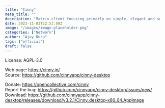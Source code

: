```yaml
---
title: "Cinny"
meta_title: ""
description: "Matrix client focusing primarly on simple, elegant and secure interface"
date: 2023-11-03T22:52:00Z
image: "/images/image-placeholder.png"
categories: ["Network"]
author: "Ajay Bura"
tags: ["official"]
draft: false
---
```


License: AGPL-3.0

Web page: https://cinny.in/  
Source: https://github.com/cinnyapp/cinny-desktop

Donate: https://opencollective.com/cinny  
Report the bug: https://github.com/cinnyapp/cinny-desktop/issues/new/  
Download: https://github.com/cinnyapp/cinny-desktop/releases/download/v3.2.1/Cinny_desktop-x86_64.AppImage
